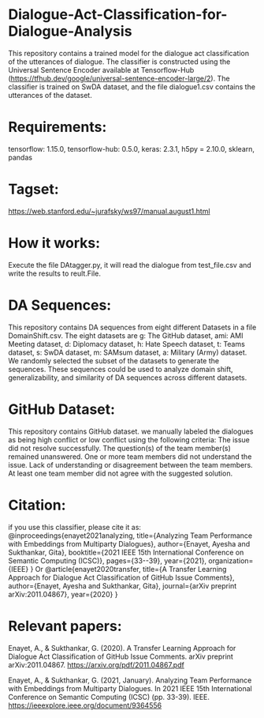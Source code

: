 # Dialogue-Act-Classification-for-Dialogue-Analysis
This repository contains a trained model for the dialogue act classification of the utterances of dialogue. The classifier is constructed using the Universal Sentence Encoder available at Tensorflow-Hub (https://tfhub.dev/google/universal-sentence-encoder-large/2). The classifier is trained on SwDA dataset, and the file dialogue1.csv contains the utterances of the dataset. 
# Requirements:
  tensorflow: 1.15.0,
  tensorflow-hub: 0.5.0,
  keras: 2.3.1,
  h5py = 2.10.0,
  sklearn,
  pandas 
# Tagset:
https://web.stanford.edu/~jurafsky/ws97/manual.august1.html
# How it works:
Execute the file DAtagger.py, it will read the dialogue from test_file.csv and write the results to reult.File.
# DA Sequences:
This repository contains DA sequences from eight different Datasets in a file DomainShift.csv. The eight datasets are g: The GitHub dataset, ami: AMI Meeting dataset, d: Diplomacy dataset, h: Hate Speech dataset, t: Teams dataset,  s: SwDA dataset, m: SAMsum dataset, a: Military (Army) dataset. We randomly selected the subset of the datasets to generate the sequences. These sequences could be used to analyze domain shift, generalizability, and similarity of DA sequences across different datasets.
# GitHub Dataset:
This repository contains GitHub dataset. we manually labeled the dialogues as being high conflict or low conflict using the following criteria:
    The issue did not resolve successfully.
    The question(s) of the team member(s) remained unanswered.
    One or more team members did not understand the issue.
    Lack of understanding or disagreement between the team members.
    At least one team member did not agree with the suggested solution.
# Citation:
if you use this classifier, please cite it as:
@inproceedings{enayet2021analyzing,
  title={Analyzing Team Performance with Embeddings from Multiparty Dialogues},
  author={Enayet, Ayesha and Sukthankar, Gita},
  booktitle={2021 IEEE 15th International Conference on Semantic Computing (ICSC)},
  pages={33--39},
  year={2021},
  organization={IEEE}
}
Or
@article{enayet2020transfer,
  title={A Transfer Learning Approach for Dialogue Act Classification of GitHub Issue Comments},
  author={Enayet, Ayesha and Sukthankar, Gita},
  journal={arXiv preprint arXiv:2011.04867},
  year={2020}
}
# Relevant papers:
  Enayet, A., & Sukthankar, G. (2020). A Transfer Learning Approach for Dialogue Act Classification of GitHub Issue Comments. arXiv preprint arXiv:2011.04867.
  https://arxiv.org/pdf/2011.04867.pdf
  
 Enayet, A., & Sukthankar, G. (2021, January). Analyzing Team Performance with Embeddings from Multiparty Dialogues. In 2021 IEEE 15th International Conference on Semantic Computing (ICSC) (pp. 33-39). IEEE.
 https://ieeexplore.ieee.org/document/9364556
